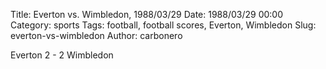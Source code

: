 Title: Everton vs. Wimbledon, 1988/03/29
Date: 1988/03/29 00:00
Category: sports
Tags: football, football scores, Everton, Wimbledon
Slug: everton-vs-wimbledon
Author: carbonero


Everton 2 - 2 Wimbledon
